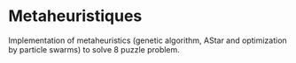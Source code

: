 # Metaheuristiques
Implementation of metaheuristics (genetic algorithm, AStar and optimization by particle swarms) to solve 8 puzzle problem.
